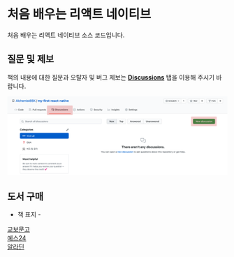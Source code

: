 # 처음 배우는 리액트 네이티브

처음 배우는 리액트 네이티브 소스 코드입니다.

## 질문 및 제보

책의 내용에 대한 질문과 오탈자 및 버그 제보는 **[Discussions]()** 탭을 이용해 주시기 바랍니다.

![Discussions](https://github.com/Alchemist85K/my-first-react-native/blob/main/.github/img/Discussions.png)

## 도서 구매

- 책 표지 -

[교보문고]()  
[예스24]()  
[알라딘]()
